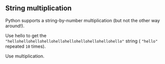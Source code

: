 ## String multiplication

Python supports a string-by-number multiplication (but not the other way around!).  
  
Use hello to get the `"hellohellohellohellohellohellohellohellohellohello"` string ( `"hello"` repeated `10` times).  

<div class='hint'>Use multiplication.</div>
